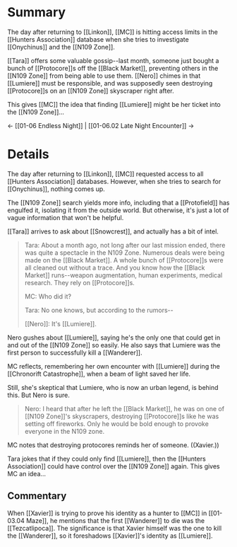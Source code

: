 # Summary
The day after returning to [[Linkon]], [[MC]] is hitting access limits in the [[Hunters Association]] database when she tries to investigate [[Onychinus]] and the [[N109 Zone]].

[[Tara]] offers some valuable gossip--last month, someone just bought a bunch of [[Protocore]]s off the [[Black Market]], preventing others in the [[N109 Zone]] from being able to use them. [[Nero]] chimes in that [[Lumiere]] must be responsible, and was supposedly seen destroying [[Protocore]]s on an [[N109 Zone]] skyscraper right after.

This gives [[MC]] the idea that finding [[Lumiere]] might be her ticket into the [[N109 Zone]]...

← [[01-06 Endless Night]] | [[01-06.02 Late Night Encounter]] →
# Details

The day after returning to [[Linkon]], [[MC]] requested access to all [[Hunters Association]] databases. However, when she tries to search for [[Onychinus]], nothing comes up.

The [[N109 Zone]] search yields more info, including that a [[Protofield]] has engulfed it, isolating it from the outside world. But otherwise, it's just a lot of vague information that won't be helpful.

[[Tara]] arrives to ask about [[Snowcrest]], and actually has a bit of intel.

> Tara: About a month ago, not long after our last mission ended, there was quite a spectacle in the N109 Zone. Numerous deals were being made on the [[Black Market]]. A whole bunch of [[Protocore]]s were all cleaned out without a trace. And you know how the [[Black Market]] runs--weapon augmentation, human experiments, medical research. They rely on [[Protocore]]s.
> 
> MC: Who did it?
> 
> Tara: No one knows, but according to the rumors--
> 
> [[Nero]]: It's [[Lumiere]].

Nero gushes about [[Lumiere]], saying he's the only one that could get in and out of the [[N109 Zone]] so easily. He also says that Lumiere was the first person to successfully kill a [[Wanderer]].

MC reflects, remembering her own encounter with [[Lumiere]] during the [[Chronorift Catastrophe]], when a beam of light saved her life.

Still, she's skeptical that Lumiere, who is now an urban legend, is behind this. But Nero is sure.

> Nero: I heard that after he left the [[Black Market]], he was on one of [[N109 Zone]]'s skyscrapers, destroying [[Protocore]]s like he was setting off fireworks. Only he would be bold enough to provoke everyone in the N109 zone.

MC notes that destroying protocores reminds her of someone. ((Xavier.))

Tara jokes that if they could only find [[Lumiere]], then the [[Hunters Association]] could have control over the [[N109 Zone]] again. This gives MC an idea...

## Commentary
When [[Xavier]] is trying to prove his identity as a hunter to [[MC]] in [[01-03.04 Maze]], he mentions that the first [[Wanderer]] to die was the [[Tezcatlipoca]]. The significance is that Xavier himself was the one to kill the [[Wanderer]], so it foreshadows [[Xavier]]'s identity as [[Lumiere]].